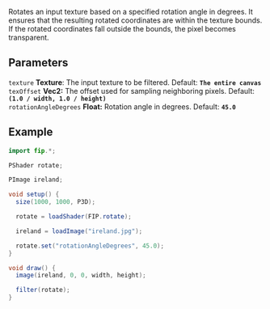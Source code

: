 Rotates an input texture based on a specified rotation angle in degrees. It ensures that the resulting rotated coordinates are within the texture bounds. If the rotated coordinates fall outside the bounds, the pixel becomes transparent. 

## Parameters
`texture` **Texture**: The input texture to be filtered. Default: **`The entire canvas`**
<br>
`texOffset` **Vec2:** The offset used for sampling neighboring pixels. Default: **`(1.0 / width, 1.0 / height)`**
<br>
`rotationAngleDegrees` **Float:** Rotation angle in degrees. Default: **`45.0`**

## Example
```java
import fip.*;

PShader rotate;

PImage ireland;

void setup() {
  size(1000, 1000, P3D);

  rotate = loadShader(FIP.rotate);

  ireland = loadImage("ireland.jpg");

  rotate.set("rotationAngleDegrees", 45.0);
}

void draw() {
  image(ireland, 0, 0, width, height);

  filter(rotate);
}

```